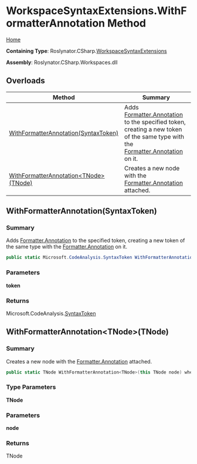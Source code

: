 # WorkspaceSyntaxExtensions\.WithFormatterAnnotation Method

[Home](../../../../README.md)

**Containing Type**: Roslynator\.CSharp\.[WorkspaceSyntaxExtensions](../README.md)

**Assembly**: Roslynator\.CSharp\.Workspaces\.dll

## Overloads

| Method | Summary |
| ------ | ------- |
| [WithFormatterAnnotation(SyntaxToken)](../WithFormatterAnnotation/README.md#Roslynator_CSharp_WorkspaceSyntaxExtensions_WithFormatterAnnotation_Microsoft_CodeAnalysis_SyntaxToken_) | Adds [Formatter.Annotation](https://docs.microsoft.com/en-us/dotnet/api/microsoft.codeanalysis.formatting.formatter.annotation) to the specified token, creating a new token of the same type with the [Formatter.Annotation](https://docs.microsoft.com/en-us/dotnet/api/microsoft.codeanalysis.formatting.formatter.annotation) on it\. |
| [WithFormatterAnnotation\<TNode>(TNode)](#Roslynator_CSharp_WorkspaceSyntaxExtensions_WithFormatterAnnotation__1___0_) | Creates a new node with the [Formatter.Annotation](https://docs.microsoft.com/en-us/dotnet/api/microsoft.codeanalysis.formatting.formatter.annotation) attached\. |

## WithFormatterAnnotation\(SyntaxToken\) <a name="Roslynator_CSharp_WorkspaceSyntaxExtensions_WithFormatterAnnotation_Microsoft_CodeAnalysis_SyntaxToken_"></a>

### Summary

Adds [Formatter.Annotation](https://docs.microsoft.com/en-us/dotnet/api/microsoft.codeanalysis.formatting.formatter.annotation) to the specified token, creating a new token of the same type with the [Formatter.Annotation](https://docs.microsoft.com/en-us/dotnet/api/microsoft.codeanalysis.formatting.formatter.annotation) on it\.

```csharp
public static Microsoft.CodeAnalysis.SyntaxToken WithFormatterAnnotation(this Microsoft.CodeAnalysis.SyntaxToken token)
```

### Parameters

**token**

### Returns

Microsoft\.CodeAnalysis\.[SyntaxToken](https://docs.microsoft.com/en-us/dotnet/api/microsoft.codeanalysis.syntaxtoken)

## WithFormatterAnnotation\<TNode>\(TNode\) <a name="Roslynator_CSharp_WorkspaceSyntaxExtensions_WithFormatterAnnotation__1___0_"></a>

### Summary

Creates a new node with the [Formatter.Annotation](https://docs.microsoft.com/en-us/dotnet/api/microsoft.codeanalysis.formatting.formatter.annotation) attached\.

```csharp
public static TNode WithFormatterAnnotation<TNode>(this TNode node) where TNode : Microsoft.CodeAnalysis.SyntaxNode
```

### Type Parameters

**TNode**

### Parameters

**node**

### Returns

TNode

